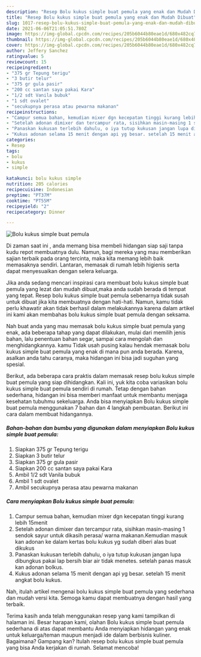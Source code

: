 ```yaml
---
description: "Resep Bolu kukus simple buat pemula yang enak dan Mudah Dibuat"
title: "Resep Bolu kukus simple buat pemula yang enak dan Mudah Dibuat"
slug: 1017-resep-bolu-kukus-simple-buat-pemula-yang-enak-dan-mudah-dibuat
date: 2021-06-06T21:05:51.780Z
image: https://img-global.cpcdn.com/recipes/205b6044b80eae1d/680x482cq70/bolu-kukus-simple-buat-pemula-foto-resep-utama.jpg
thumbnail: https://img-global.cpcdn.com/recipes/205b6044b80eae1d/680x482cq70/bolu-kukus-simple-buat-pemula-foto-resep-utama.jpg
cover: https://img-global.cpcdn.com/recipes/205b6044b80eae1d/680x482cq70/bolu-kukus-simple-buat-pemula-foto-resep-utama.jpg
author: Jeffery Sanchez
ratingvalue: 5
reviewcount: 15
recipeingredient:
- "375 gr Tepung terigu"
- "3 butir telur"
- "375 gr gula pasir"
- "200 cc santan saya pakai Kara"
- "1/2 sdt Vanila bubuk"
- "1 sdt ovalet"
- "secukupnya perasa atau pewarna makanan"
recipeinstructions:
- "Campur semua bahan, kemudian mixer dgn kecepatan tinggi kurang lebih 15menit"
- "Setelah adonan dimixer dan tercampur rata, sisihkan masin-masing 1 sendok sayur untuk dikasih perasa/ warna makanan.Kemudian masuk kan adonan ke dalam kertas bolu kukus yg sudah diberi alas buat dikukus"
- "Panaskan kukusan terlebih dahulu, o iya tutup kukusan jangan lupa dibungkus pakai lap bersih biar air tidak menetes. setelah panas masuk kan adonan bolkus."
- "Kukus adonan selama 15 menit dengan api yg besar. setelah 15 menit angkat bolu kukus."
categories:
- Resep
tags:
- bolu
- kukus
- simple

katakunci: bolu kukus simple 
nutrition: 205 calories
recipecuisine: Indonesian
preptime: "PT37M"
cooktime: "PT55M"
recipeyield: "2"
recipecategory: Dinner

---
```



![Bolu kukus simple buat pemula](https://img-global.cpcdn.com/recipes/205b6044b80eae1d/680x482cq70/bolu-kukus-simple-buat-pemula-foto-resep-utama.jpg)

Di zaman  saat ini , anda memang bisa membeli hidangan siap saji tanpa kudu repot membuatnya dulu. Namun, bagi mereka yang mau memberikan sajian terbaik pada orang tercinta, maka kita memang lebih baik memasaknya sendiri. Lantaran, memasak di rumah lebih higienis serta dapat menyesuaikan dengan selera keluarga.

Jika anda sedang mencari inspirasi cara membuat bolu kukus simple buat pemula yang lezat dan mudah dibuat,maka anda sudah berada di tempat yang tepat. Resep bolu kukus simple buat pemula  sebenarnya tidak susah untuk dibuat jika kita membuatnya dengan hati-hati. Namun, kamu tidak perlu khawatir akan tidak berhasil dalam melakukannya 
karena dalam artikel ini kami akan membahas bolu kukus simple buat pemula dengan seksama.  



Nah buat anda yang mau memasak bolu kukus simple buat pemula yang enak, ada beberapa tahap yang dapat dilakukan, mulai dari memilih jenis bahan, lalu penentuan bahan segar, sampai cara mengolah dan menghidangkannya. kamu Tidak usah pusing kalau hendak memasak bolu kukus simple buat pemula yang enak di mana pun anda berada. Karena, asalkan anda  tahu caranya, maka hidangan ini bisa jadi suguhan yang spesial.

Berikut, ada beberapa cara praktis  dalam memasak resep bolu kukus simple buat pemula yang siap dihidangkan. Kali ini, yuk kita coba variasikan bolu kukus simple buat pemula sendiri di rumah. Tetap dengan bahan sederhana, hidangan ini bisa memberi manfaat untuk membantu menjaga kesehatan tubuhmu sekeluarga. Anda bisa menyiapkan Bolu kukus simple buat pemula menggunakan 7 bahan dan 4 langkah pembuatan. Berikut ini cara dalam membuat hidangannya.

<!--inarticleads1-->

##### Bahan-bahan dan bumbu yang digunakan dalam menyiapkan Bolu kukus simple buat pemula:

1. Siapkan 375 gr Tepung terigu
1. Siapkan 3 butir telur
1. Siapkan 375 gr gula pasir
1. Siapkan 200 cc santan saya pakai Kara
1. Ambil 1/2 sdt Vanila bubuk
1. Ambil 1 sdt ovalet
1. Ambil secukupnya perasa atau pewarna makanan




<!--inarticleads2-->

##### Cara menyiapkan Bolu kukus simple buat pemula:

1. Campur semua bahan, kemudian mixer dgn kecepatan tinggi kurang lebih 15menit
1. Setelah adonan dimixer dan tercampur rata, sisihkan masin-masing 1 sendok sayur untuk dikasih perasa/ warna makanan.Kemudian masuk kan adonan ke dalam kertas bolu kukus yg sudah diberi alas buat dikukus
1. Panaskan kukusan terlebih dahulu, o iya tutup kukusan jangan lupa dibungkus pakai lap bersih biar air tidak menetes. setelah panas masuk kan adonan bolkus.
1. Kukus adonan selama 15 menit dengan api yg besar. setelah 15 menit angkat bolu kukus.




Nah, itulah artikel mengenai  bolu kukus simple buat pemula  yang sederhana dan mudah versi kita. Semoga kamu dapat membuatnya dengan hasil yang terbaik. 

Terima kasih anda telah menggunakan resep yang kami tampilkan di halaman ini. Besar harapan kami, olahan  Bolu kukus simple buat pemula sederhana di atas dapat membantu Anda menyiapkan hidangan yang enak untuk keluarga/teman maupun menjadi ide dalam berbisnis kuliner. Bagaimana? Gampang kan? Itulah resep bolu kukus simple buat pemula yang bisa Anda kerjakan di rumah. Selamat mencoba!


